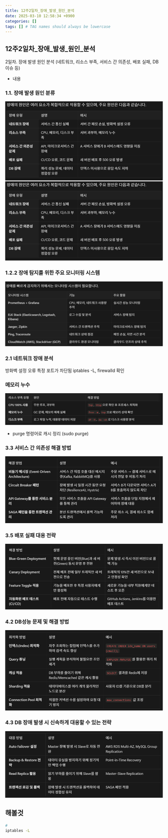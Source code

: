 ```yaml
---
title: 12주2일차_장애_발생_원인_분석
date: 2025-03-10 12:58:34 +0900
categories: []
tags: [] # TAG names should always be lowercase
---
```


## 12주2일차_장애_발생_원인_분석
2일차. 장애 발생 원인 분석 (네트워크, 리소스 부족, 서비스 간 의존성, 배포 실패, DB 이슈 등)
- 내용

### 1.1. 장애 발생 원인 분류
![](assets/img/posts/2025-03-13-10-09-44.png)![](assets/img/posts/2025-03-13-10-09-44.png)

### 1.2.2 장애 탐지를 위한 주요 모니터링 시스템
![](assets/img/posts/2025-03-13-10-12-21.png)

### 2.1 네트워크 장애 분석
방화벽 설정 오류
특정 포트가 차단됨
iptables -L, firewalld 확인

### 메모리 누수
![](assets/img/posts/2025-03-13-10-16-43.png)

* purge 명령어로 캐시 정리 (sudo purge)

### 3.3 서비스 간 의존성 해결 방법
![](assets/img/posts/2025-03-13-10-23-22.png)

### 3.5 배포 실패 대응 전략
![](assets/img/posts/2025-03-13-10-24-05.png)

### 4.2 DB성능 문제 및 해결 방법
![](assets/img/posts/2025-03-13-10-25-11.png)

### 4.3 DB 장애 발생 시 신속하게 대응할 수 있는 전략 
![](assets/img/posts/2025-03-13-10-25-47.png)

## 해볼것
```sh
# 
iptables -L
```